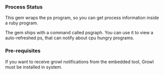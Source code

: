 ### Process Status

This gem wraps the ps program, so you can get process information inside a ruby program.

The gem ships with a command called psgraph. You can use it to view a auto-refreshed ps, that can notify about cpu hungry programs.

### Pre-requisites

If you want to receive growl notifications from the embedded tool, Growl
must be installed in system.
